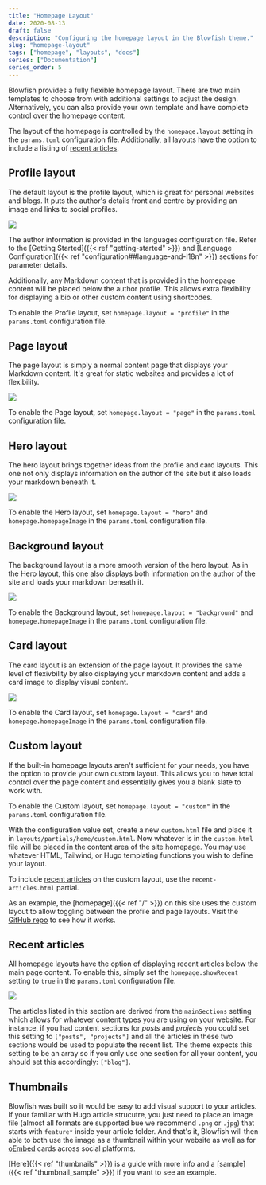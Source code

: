 ```yaml
---
title: "Homepage Layout"
date: 2020-08-13
draft: false
description: "Configuring the homepage layout in the Blowfish theme."
slug: "homepage-layout"
tags: ["homepage", "layouts", "docs"]
series: ["Documentation"]
series_order: 5
---
```


Blowfish provides a fully flexible homepage layout. There are two main templates to choose from with additional settings to adjust the design. Alternatively, you can also provide your own template and have complete control over the homepage content.

The layout of the homepage is controlled by the `homepage.layout` setting in the `params.toml` configuration file. Additionally, all layouts have the option to include a listing of [recent articles](#recent-articles).

## Profile layout

The default layout is the profile layout, which is great for personal websites and blogs. It puts the author's details front and centre by providing an image and links to social profiles.

<img class="thumbnailshadow" src="home-profile.png"/>

The author information is provided in the languages configuration file. Refer to the [Getting Started]({{< ref "getting-started" >}}) and [Language Configuration]({{< ref "configuration##language-and-i18n" >}}) sections for parameter details.

Additionally, any Markdown content that is provided in the homepage content will be placed below the author profile. This allows extra flexibility for displaying a bio or other custom content using shortcodes.

To enable the Profile layout, set `homepage.layout = "profile"` in the `params.toml` configuration file.

## Page layout

The page layout is simply a normal content page that displays your Markdown content. It's great for static websites and provides a lot of flexibility.

<img class="thumbnailshadow" src="home-page.png"/>

To enable the Page layout, set `homepage.layout = "page"` in the `params.toml` configuration file.

## Hero layout

The hero layout brings together ideas from the profile and card layouts. This one not only displays information on the author of the site but it also loads your markdown beneath it.

<img class="thumbnailshadow" src="home-hero.png"/>

To enable the Hero layout, set `homepage.layout = "hero"` and `homepage.homepageImage` in the `params.toml` configuration file.

## Background layout

The background layout is a more smooth version of the hero layout. As in the Hero layout, this one also displays both information on the author of the site and loads your markdown beneath it.

<img class="thumbnailshadow" src="home-background.png"/>

To enable the Background layout, set `homepage.layout = "background"` and `homepage.homepageImage` in the `params.toml` configuration file.

## Card layout

The card layout is an extension of the page layout. It provides the same level of flexivbility by also displaying your markdown content and adds a card image to display visual content.

<img class="thumbnailshadow" src="home-card.png"/>

To enable the Card layout, set `homepage.layout = "card"` and `homepage.homepageImage` in the `params.toml` configuration file. 


## Custom layout

If the built-in homepage layouts aren't sufficient for your needs, you have the option to provide your own custom layout. This allows you to have total control over the page content and essentially gives you a blank slate to work with.

To enable the Custom layout, set `homepage.layout = "custom"` in the `params.toml` configuration file.

With the configuration value set, create a new `custom.html` file and place it in `layouts/partials/home/custom.html`. Now whatever is in the `custom.html` file will be placed in the content area of the site homepage. You may use whatever HTML, Tailwind, or Hugo templating functions you wish to define your layout.

To include [recent articles](#recent-articles) on the custom layout, use the `recent-articles.html` partial.

As an example, the [homepage]({{< ref "/" >}}) on this site uses the custom layout to allow toggling between the profile and page layouts. Visit the [GitHub repo](https://github.com/nunocoracao/blowfish/blob/main/exampleSite/layouts/partials/home/custom.html) to see how it works.

## Recent articles

All homepage layouts have the option of displaying recent articles below the main page content. To enable this, simply set the `homepage.showRecent` setting to `true` in the `params.toml` configuration file.

<img class="thumbnailshadow" src="home-list.png"/>

The articles listed in this section are derived from the `mainSections` setting which allows for whatever content types you are using on your website. For instance, if you had content sections for _posts_ and _projects_ you could set this setting to `["posts", "projects"]` and all the articles in these two sections would be used to populate the recent list. The theme expects this setting to be an array so if you only use one section for all your content, you should set this accordingly: `["blog"]`.

## Thumbnails

Blowfish was built so it would be easy to add visual support to your articles. If your familiar with Hugo article strucutre, you just need to place an image file (almost all formats are supported bue we recommend `.png` or `.jpg`) that starts with `feature*` inside your article folder. And that's it, Blowfish will then able to both use the image as a thumbnail within your website as well as for <a target="_blank" href="https://oembed.com/">oEmbed</a> cards across social platforms. 

[Here]({{< ref "thumbnails" >}}) is a guide with more info and a [sample]({{< ref "thumbnail_sample" >}}) if you want to see an example.